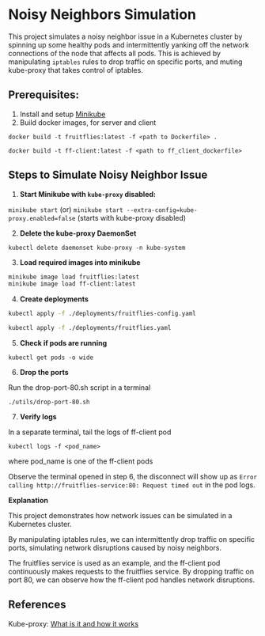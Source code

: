 # Noisy Neighbors Simulation

This project simulates a noisy neighbor issue in a Kubernetes cluster by spinning up some healthy pods and intermittently yanking off the network connections of the node that affects all pods. This is achieved by manipulating `iptables` rules to drop traffic on specific ports, and muting kube-proxy that takes control of iptables.

## Prerequisites:

1. Install and setup [Minikube](https://minikube.sigs.k8s.io/docs/)
2. Build docker images, for server and client

`docker build -t fruitflies:latest -f <path to Dockerfile> .`

`docker build -t ff-client:latest -f <path to ff_client_dockerfile>`

## Steps to Simulate Noisy Neighbor Issue

1. **Start Minikube with `kube-proxy` disabled:**

`minikube start` (or) `minikube start --extra-config=kube-proxy.enabled=false` (starts with kube-proxy disabled)

2. **Delete the kube-proxy DaemonSet**

`kubectl delete daemonset kube-proxy -n kube-system`

3. **Load required images into minikube**

```sh
minikube image load fruitflies:latest
minikube image load ff-client:latest
```

4. **Create deployments**

```sh
kubectl apply -f ./deployments/fruitflies-config.yaml

kubectl apply -f ./deployments/fruitflies.yaml
```

5. **Check if pods are running**

`kubectl get pods -o wide`

6. **Drop the ports**

Run the drop-port-80.sh script in a terminal

`./utils/drop-port-80.sh`

7. **Verify logs**

In a separate terminal, tail the logs of ff-client pod

`kubectl logs -f <pod_name>`

where pod_name is one of the ff-client pods

Observe the terminal opened in step 6, the disconnect will show up as `Error calling http://fruitflies-service:80: Request timed out` in the pod logs.

**Explanation**

This project demonstrates how network issues can be simulated in a Kubernetes cluster.

By manipulating iptables rules, we can intermittently drop traffic on specific ports, simulating network disruptions caused by noisy neighbors.

The fruitflies service is used as an example, and the ff-client pod continuously makes requests to the fruitflies service. By dropping traffic on port 80, we can observe how the ff-client pod handles network disruptions.

## References

Kube-proxy: [What is it and how it works](https://medium.com/@amroessameldin/kube-proxy-what-is-it-and-how-it-works-6def85d9bc8f)
